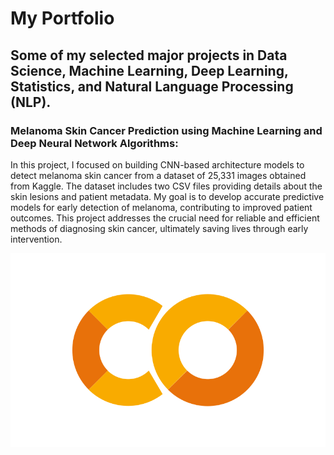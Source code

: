 # My Portfolio

## Some of my selected major projects in Data Science, Machine Learning, Deep Learning, Statistics, and Natural Language Processing (NLP).

### Melanoma Skin Cancer Prediction using Machine Learning and Deep Neural Network Algorithms:
In this project, I focused on building CNN-based architecture models to detect melanoma skin cancer from a dataset of 25,331 images obtained from Kaggle. The dataset includes two CSV files providing details about the skin lesions and patient metadata. My goal is to develop accurate predictive models for early detection of melanoma, contributing to improved patient outcomes. This project addresses the crucial need for reliable and efficient methods of diagnosing skin cancer, ultimately saving lives through early intervention.

[![Open in Colab](colab_logo.png)](Melanoma-Skin-Cancer-Detection/Melanoma_Dissertation_Final_Code.ipynb)




